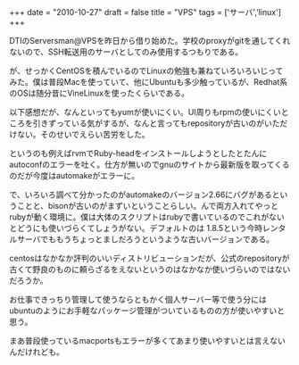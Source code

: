 
+++
date = "2010-10-27"
draft = false
title = "VPS"
tags  = ['サーバ','linux']
+++

DTIのServersman@VPSを昨日から借り始めた。学校のproxyがgitを通してくれないので、SSH転送用のサーバとしてのみ使用するつもりである。

が、せっかくCentOSを積んでいるのでLinuxの勉強も兼ねていろいろいじってみた。僕は普段Macを使っていて、他にUbuntuも多少触っているが、Redhat系のOSは随分昔にVineLinuxを使ったくらいである。

以下感想だが、なんといってもyumが使いにくい。UI周りもrpmの使いにくいところを引きずっている気がするが、なんと言ってもrepositoryが古いのがいただけない。そのせいでえらい苦労をした。

というのも例えばrvmでRuby-headをインストールしようとしたとたんにautoconfのエラーを吐く。仕方が無いのでgnuのサイトから最新版を取ってくるのだが今度はautomakeがエラーに。

で、いろいろ調べて分かったのがautomakeのバージョン2.66にバグがあるということと、bisonが古いのがまずいということらしい。んで両方入れてやっとrubyが動く環境に。僕は大体のスクリプトはrubyで書いているのでこれがないとどうにも使いづらくてしょうがない。デフォルトのは 1.8.5という今時レンタルサーバでももうちょっとましだろうというような古いバージョンである。

centosはなかなか評判のいいディストリビューションだが、公式のrepositoryが古くて野良のものに頼らざるをえないというのはなかなか使いづらいのではないだろうか。

お仕事できっちり管理して使うならともかく個人サーバー等で使う分にはubuntuのようにお手軽なパッケージ管理がついているものの方が使いやすいと思う。

まあ普段使っているmacportsもエラーが多くてあまり使いやすいとは言えないんだけれども。	

	
